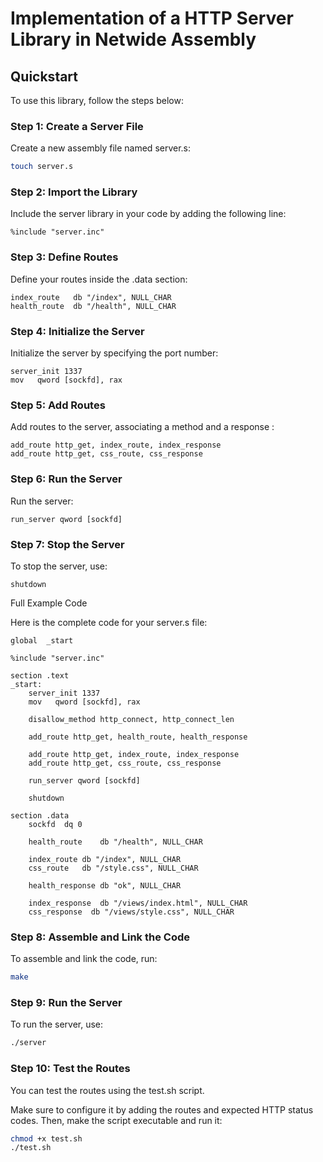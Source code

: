 # Implementation of a HTTP Server Library in Netwide Assembly

## Quickstart
To use this library, follow the steps below:

### Step 1: Create a Server File
Create a new assembly file named server.s:

``` bash
touch server.s
```

### Step 2: Import the Library
Include the server library in your code by adding the following line:

``` assembly
%include "server.inc"
```

### Step 3: Define Routes
Define your routes inside the .data section:

``` assembly
index_route   db "/index", NULL_CHAR
health_route  db "/health", NULL_CHAR
```

### Step 4: Initialize the Server
Initialize the server by specifying the port number:

``` assembly
server_init 1337
mov   qword [sockfd], rax
```

### Step 5: Add Routes
Add routes to the server, associating a method and a response :

``` assembly
add_route http_get, index_route, index_response
add_route http_get, css_route, css_response
```

### Step 6: Run the Server
Run the server:

``` assembly
run_server qword [sockfd]
```

### Step 7: Stop the Server
To stop the server, use:

``` assembly
shutdown
```

Full Example Code

Here is the complete code for your server.s file:

``` assembly
global  _start

%include "server.inc"

section .text
_start:
    server_init 1337
    mov   qword [sockfd], rax

    disallow_method http_connect, http_connect_len

    add_route http_get, health_route, health_response

    add_route http_get, index_route, index_response
    add_route http_get, css_route, css_response

    run_server qword [sockfd]

    shutdown

section .data
    sockfd  dq 0
   
    health_route    db "/health", NULL_CHAR

    index_route db "/index", NULL_CHAR
    css_route   db "/style.css", NULL_CHAR

    health_response db "ok", NULL_CHAR

    index_response  db "/views/index.html", NULL_CHAR
    css_response  db "/views/style.css", NULL_CHAR
``` 

### Step 8: Assemble and Link the Code
To assemble and link the code, run:

``` bash
make
```

### Step 9: Run the Server
To run the server, use:

``` bash
./server
```

### Step 10: Test the Routes
You can test the routes using the test.sh script. 

Make sure to configure it by adding the routes and expected HTTP status codes. Then, make the script executable and run it:

``` bash
chmod +x test.sh
./test.sh
```
